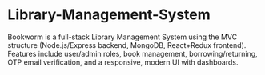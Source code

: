 # Library-Management-System
Bookworm is a full-stack Library Management System using the MVC structure (Node.js/Express backend, MongoDB, React+Redux frontend). Features include user/admin roles, book management, borrowing/returning, OTP email verification, and a responsive, modern UI with dashboards.
